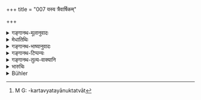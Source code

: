 +++
title = "007 यस्य त्रैवार्षिकम्"

+++

<details><summary>गङ्गानथ-मूलानुवादः</summary>

For this reason, if a twice-born person possessing less wealth drinks Soma, he does not obtain its reward, even though he may have drunk Soma formerly.—(7)
</details>

<details><summary>मेधातिथिः</summary>

त्रीणि वर्षाणि यस्य पर्याप्तं भृत्यभरणाय धनं तत् **त्रैवार्षिकम्**, ततो **ऽधिकं वा यस्या**स्ति **स सोमं पातुम् अर्हति** । श्रुतौ नित्यस्य सोमस्यावश्यकर्तव्यतया उक्तत्वात्,[^६] भृत्योपरोधे ऽपि नैष निषेधः प्रवर्तते, बलीयस्त्वाच् छ्रुतेः । अत इच्छासोमविषयो ऽयं निषेधः । 


[^६]:
     M G: -kartavyatayānuktatvāt

- <u>ननु</u> च सोमे धनं परिक्रयार्थम् उपयुज्यते "तस्य द्वादशशतं दक्षिणा" इति । तत्र वृत्तिर् वर्धते ऽतश् च सोमे तत्र धनम् उपयुज्यते । नोच्यते यस्य त्रैवार्षिकम् इति । 

- <u>ननु</u> च वृत्तिधनम् असति धने नित्यवद् अस्तीति विद्यमानधनेनापि तत्कर्तव्यम् एवेष्यते । प्राशस्त्यकरदानशब्दो भक्तमात्रे यदि हिरण्यदानं सोमक्रयार्थम् एवमादिनिवृत्तिः ॥ ११.७ ॥
</details>

<details><summary>गङ्गानथ-भाष्यानुवादः</summary>

This verse reiterates the logical fact that no benefit is obtained by a man who has lost his title to the performance by transgressing a definite prohibition.

Inasmuch as the text speaks of ‘*reward*,’ it is dear that what is here stated pertains to voluntary performances.

‘*Even though he may have drunk Soma formerly*’—This implies that a previous performance of the Soma-sacrifice is absolutely compulsory.

The latter half is purely declamatory; it should not be taken as precluding the man who has *not* drunk the Soma formerly.—(7)
</details>

<details><summary>गङ्गानथ-टिप्पन्यः</summary>

This verse is quoted in *Aparārka* (p. 165);—and in *Mitākṣarā* (1.124), to the effect that a man devoid of wealth should not perform the Soma-sacrifice.
</details>

<details><summary>गङ्गानथ-तुल्य-वाक्यानि</summary>

**(verses 11.6-7)  
**

See Comparative notes for [Verse 11.6].
</details>

<details><summary>भारुचिः</summary>

एवं च सति काम्यसोमापेक्षो ऽयं सामर्थ्याद् उपदेशो द्रष्टव्यः । नित्यस्य हि सोमस्य भृत्योपरोधेनापि करणम् इष्यते, नित्यत्वाद् एव । तथा च सत्य् अत्र तदैव दाननियमो युज्यते, यथोक्तो यक्ष्यमाणाय देयम् इति । इदं सोमग्रहणं सर्वकाम्यकर्मप्रदर्शनार्थम्, कारणस्य [स]मानत्वात् ॥ ११.६ ॥
</details>

<details><summary>Bühler</summary>

007	He who may possess (a supply of) food sufficient to maintain those dependant on him during three years or more than that, is worthy to drink the Soma-juice.
</details>
